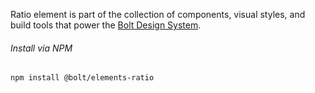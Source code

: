 Ratio element is part of the collection of components, visual styles, and build tools that power the [Bolt Design System](https://www.boltdesignsystem.com).

###### Install via NPM

```
npm install @bolt/elements-ratio
```
